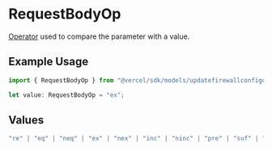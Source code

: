 # RequestBodyOp

[Operator](https://vercel.com/docs/security/vercel-waf/rule-configuration#operators) used to compare the parameter with a value.

## Example Usage

```typescript
import { RequestBodyOp } from "@vercel/sdk/models/updatefirewallconfigop.js";

let value: RequestBodyOp = "ex";
```

## Values

```typescript
"re" | "eq" | "neq" | "ex" | "nex" | "inc" | "ninc" | "pre" | "suf" | "sub" | "gt" | "gte" | "lt" | "lte"
```